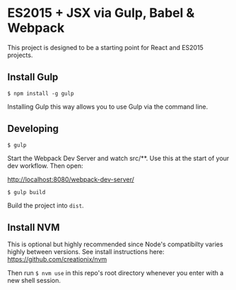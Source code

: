 # ES2015 + JSX via Gulp, Babel & Webpack

This project is designed to be a starting point for React and ES2015 projects.

## Install Gulp

`$ npm install -g gulp`

Installing Gulp this way allows you to use Gulp via the command line.

## Developing

`$ gulp`

Start the Webpack Dev Server and watch src/**. Use this at the start of your dev workflow. Then open:

[http://localhost:8080/webpack-dev-server/](http://localhost:8080/webpack-dev-server/)


`$ gulp build`

Build the project into `dist`.

## Install NVM

This is optional but highly recommended since Node's compatibilty varies highly between versions. See install instructions here: https://github.com/creationix/nvm

Then run `$ nvm use` in this repo's root directory whenever you enter with a new shell session.